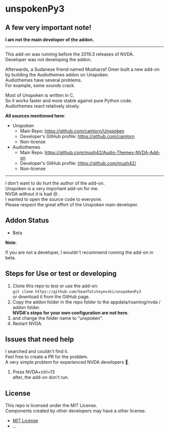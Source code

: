 # unspokenPy3

## A few very important note!

**I am not the main developer of the addon.**

***

This add-on was running before the 2019.3 releases of NVDA.  
Developer was not developing the addon.

Afterwards, a Sudanese friend named Musharraf Omer built a new add-on by building the Audiothemes addon on Unspoken.  
Audiothemes have several problems.  
For example, some sounds crack.

Most of Unspoken is written in C.  
So it works faster and more stable against pure Python code.  
Audiothemes react relatively slowly.

**All sources mentioned here**:

* Unspoken
	- Main Repo: https://github.com/camlorn/Unspoken
	- Developer's GitHub profile: https://github.com/camlorn
	- Non-license
* Audiothemes
	- Main Repo: https://github.com/mush42/Audio-Themes-NVDA-Add-on
	- Developer's GitHub profile: https://github.com/mush42/
	- Non-license

***

I don't want to do  hurt the author of the add-on.  
Unspoken is a very important add-on for me.  
NVDA without it is bad 😢 .  
I wanted to open the source code to everyone.  
Please respect the great effort of the Unspoken main developer.

## Addon Status
* Beta

**Note**:

If you are not a developer, I wouldn't recommend running the add-on in beta.

## Steps for Use or test or developing

1. Clone this repo to test or use the add-on:  
`git clone https://github.com/SeanTolstoyevski/unspokenPy3`  
or download it from the GitHub page.
2. Copy the addon folder in the repo folder to the appdata/roaming/nvda / addon folder.  
**NVDA's steps for your own configuration are not here.**
3. and change the folder name to "unspoken".
4. Restart NVDA.

## Issues that need help

I searched and couldn't find it.  
Feel free to create a PR for the problem.  
A very simple problem for experienced NVDA developers 🤗.

1. Press NVDA+ctrl+f3  
after, the add-on don't run.

## License

This repo is licensed under the MIT License.  
Components created by other developers may have a other license.
- [MIT Lıcense](https://github.com/SeanTolstoyevski/unspokenPy3/blob/master/LICENSE)
- ...
